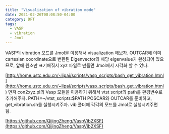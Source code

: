 ```yaml
---
title: "Visualization of vibration mode"
date: 2021-02-26T08:08:50-04:00
category: DFT
tags:
  - VASP
  - vibration
  - Jmol
---
```


VASP의 vibration 모드를 Jmol을 이용해서 visualization 해보자.
OUTCAR에 이미 cartesian coordinate으로 변환된 Eigenvector와 해당 eigenvalue가 완성되어 있으므로, 앞에 원소만 표기해줘서 xyz 파일로 만들면 Jmol에서 시각화 할 수 있다.

[http://home.ustc.edu.cn/~lipai/scripts/vasp_scripts/bash_get_vibration.html](http://home.ustc.edu.cn/~lipai/scripts/vasp_scripts/bash_get_vibration.html)
먼저 con2xyz.pl의 Vasp 모듈을 이용하기 위해서 vtst script의 path를 환경변수로 추가해주자.
PATH=~/vtst_scripts:$PATH
POSCAR와 OUTCAR를 준비하고, get_vibration.sh를 실행시켜주자.
vib 폴더에 각각의 모드를 Jmol로 실행시켜주면 됨.


[https://github.com/QijingZheng/VaspVib2XSF](https://github.com/QijingZheng/VaspVib2XSF)
